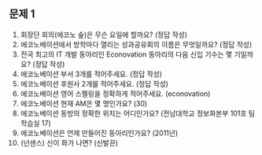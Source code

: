 ## 문제 1

1. 회장단 회의(에코노 숲)은 무슨 요일에 할까요? (정답 작성)
2. 에코노베이션에서 방학마다 열리는 성과공유회의 이름은 무엇일까요? (정답 작성)
3. 전국 최고의 IT 개발 동아리인 Econovation 동아리의 다음 신입 기수는 몇 기일까요? (정답 작성)
4. 에코노베이션 부서 3개를 적어주세요. (정답 작성)
5. 에코노베이션 후원사 2개를 적어주세요. (정답 작성)
6. 에코노베이션 영어 스펠링을 정확하게 적어주세요. (econovation)
7. 에코노베이션 현재 AM은 몇 명인가요? (30)
8. 에코노베이션 동방의 정확한 위치는 어디인가요? (전남대학교 정보화본부 101호 팀학습실 17)
9. 에코노베이션은 언제 만들어진 동아리인가요? (2011년)
10. (넌센스) 신이 화가 나면? (신발끈)

